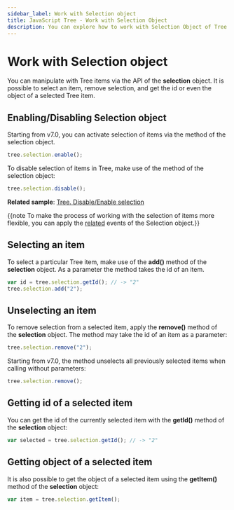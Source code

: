 ```yaml
---
sidebar_label: Work with Selection object
title: JavaScript Tree - Work with Selection Object 
description: You can explore how to work with Selection Object of Tree in the documentation of the DHTMLX JavaScript UI library. Browse developer guides and API reference, try out code examples and live demos, and download a free 30-day evaluation version of DHTMLX Suite 7.
---
```


# Work with Selection object

You can manipulate with Tree items via the API of the **selection** object. It is possible to select an item, remove selection, and get the id or even the object of a selected Tree item.

## Enabling/Disabling Selection object

Starting from v7.0, you can activate selection of items via the [](../selection/api/selection_enable_method.md) method of the selection object.

~~~js
tree.selection.enable();
~~~

To disable selection of items in Tree, make use of the [](../selection/api/selection_disable_method.md) method of the selection object:

~~~js
tree.selection.disable();
~~~

**Related sample**: [Tree. Disable/Enable selection](https://snippet.dhtmlx.com/g6cmggqt)

{{note To make the process of working with the selection of items more flexible, you can apply the [related](selection/index.md#events) events of the Selection object.}}

## Selecting an item

To select a particular Tree item, make use of the **add()** method of the **selection** object. As a parameter the method takes the id of an item. 

~~~js
var id = tree.selection.getId(); // -> "2"
tree.selection.add("2");
~~~

## Unselecting an item

To remove selection from a selected item, apply the **remove()** method of the **selection** object. The method may take the id of an item as a parameter:

~~~js
tree.selection.remove("2"); 
~~~

Starting from v7.0, the method unselects all previously selected items when calling without parameters:

~~~js
tree.selection.remove();
~~~

## Getting id of a selected item

You can get the id of the currently selected item with the **getId()** method of the **selection** object:

~~~js
var selected = tree.selection.getId(); // -> "2"
~~~

## Getting object of a selected item

It is also possible to get the object of a selected item using the **getItem()** method of the **selection** object:

~~~js
var item = tree.selection.getItem();
~~~
